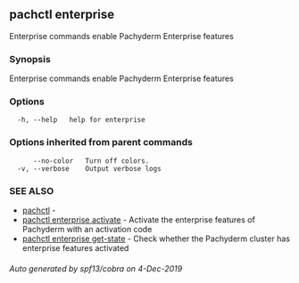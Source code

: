 ## pachctl enterprise

Enterprise commands enable Pachyderm Enterprise features

### Synopsis

Enterprise commands enable Pachyderm Enterprise features

### Options

```
  -h, --help   help for enterprise
```

### Options inherited from parent commands

```
      --no-color   Turn off colors.
  -v, --verbose    Output verbose logs
```

### SEE ALSO

* [pachctl](pachctl.md)	 - 
* [pachctl enterprise activate](pachctl_enterprise_activate.md)	 - Activate the enterprise features of Pachyderm with an activation code
* [pachctl enterprise get-state](pachctl_enterprise_get-state.md)	 - Check whether the Pachyderm cluster has enterprise features activated

###### Auto generated by spf13/cobra on 4-Dec-2019
